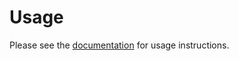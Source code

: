 # Usage

Please see the [documentation](https://www.authelia.com/docs/deployment/deployment-lite.html) for usage instructions.